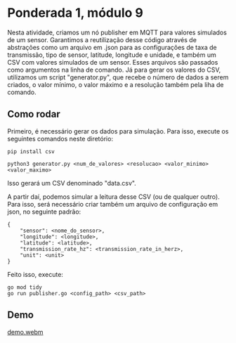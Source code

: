 # Ponderada 1, módulo 9

Nesta atividade, criamos um nó publisher em MQTT para valores simulados de um sensor. Garantimos a reutilização desse código através de abstrações como um arquivo em .json para as configurações de taxa de transmissão, tipo de sensor, latitude, longitude e unidade, e também um CSV com valores simulados de um sensor. Esses arquivos são passados como argumentos na linha de comando. Já para gerar os valores do CSV, utilizamos um script "generator.py", que recebe o número de dados a serem criados, o valor mínimo, o valor máximo e a resolução também pela liha de comando.

## Como rodar
Primeiro, é necessário gerar os dados para simulação. Para isso, execute os seguintes comandos neste diretório:

```
pip install csv
```

```
python3 generator.py <num_de_valores> <resolucao> <valor_minimo> <valor_maximo>
```

Isso gerará um CSV denominado "data.csv".

A partir daí, podemos simular a leitura desse CSV (ou de qualquer outro). Para isso, será necessário criar também um arquivo de configuração em json, no seguinte padrão:

```
{
    "sensor": <nome_do_sensor>,
    "longitude": <longitude>,
    "latitude": <latitude>,
    "transmission_rate_hz": <transmission_rate_in_herz>,
    "unit": <unit>
}
```

Feito isso, execute:
```
go mod tidy
go run publisher.go <config_path> <csv_path>
```

## Demo
[demo.webm](https://github.com/elisaflemer/m-p1/assets/99259251/4328ea4a-ce58-467c-b49a-04c3e6ec1c34)
